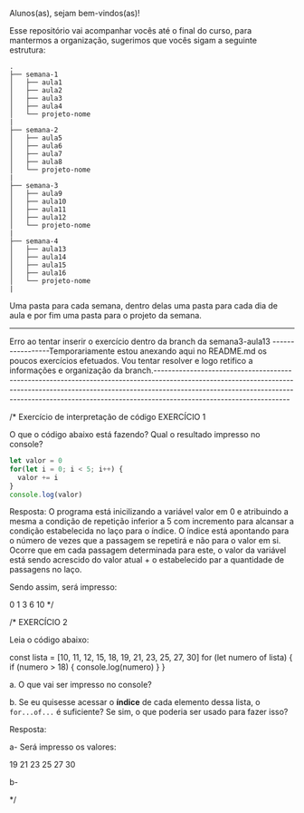 Alunos(as), sejam bem-vindos(as)!

Esse repositório vai acompanhar vocês até o final do curso, para mantermos a organização, sugerimos que vocês sigam a seguinte estrutura:

```
.
├── semana-1
│   ├── aula1
│   ├── aula2
│   ├── aula3
│   ├── aula4
│   └── projeto-nome
|
├── semana-2
│   ├── aula5
│   ├── aula6
│   ├── aula7
│   ├── aula8
│   └── projeto-nome
|
├── semana-3
│   ├── aula9
│   ├── aula10
│   ├── aula11
│   ├── aula12
│   └── projeto-nome
|
├── semana-4
│   ├── aula13
│   ├── aula14
│   ├── aula15
│   ├── aula16
│   └── projeto-nome
|
```

Uma pasta para cada semana, dentro delas uma pasta para cada dia de aula e por fim uma pasta para o projeto da semana.


 ----------------------------------------------------------------------------------------------------------------------------------------------------------------------
Erro ao tentar inserir o exercício dentro da branch da semana3-aula13 -----------------Temporariamente estou anexando aqui no README.md os poucos exercícios efetuados.
Vou tentar resolver e logo retifico a informações e organização da branch.-------------------------------------------------------------------------------------------------------------------------------------------------------------------------------------------------------------------------------------------------------------------------------



/* Exercício de interpretação de código
EXERCÍCIO 1

O que o código abaixo está fazendo? Qual o resultado impresso no console?

```jsx
let valor = 0
for(let i = 0; i < 5; i++) {
  valor += i
}
console.log(valor)
```

Resposta:
O programa está inicilizando a variável valor em 0 e atribuindo a mesma a condição de repetição inferior a 5 com incremento para alcansar a condição estabelecida no laço para o índice. 
O índice está apontando para o número de vezes que a passagem se repetirá e não para o valor em si. 
Ocorre que em cada passagem determinada para este, o valor da variável está sendo acrescido do valor atual + o estabelecido par a quantidade de passagens no laço.

Sendo assim, será impresso:

0
1
3
6
10
*/


/* EXERCÍCIO 2

Leia o código abaixo:

const lista = [10, 11, 12, 15, 18, 19, 21, 23, 25, 27, 30]
for (let numero of lista) {
  if (numero > 18) {
		console.log(numero)
	}
}

a. O que vai ser impresso no console?

b. Se eu quisesse acessar o **índice** de cada elemento dessa lista, o `for...of...` é suficiente? Se sim, o que poderia ser usado para fazer isso?


Resposta:

a- Será impresso os valores:

19
21
23
25
27
30


b-


*/
